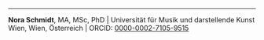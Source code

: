 ---
**Nora Schmidt**, MA, MSc, PhD | Universität für Musik und darstellende Kunst Wien, Wien, Österreich | ORCID: [0000-0002-7105-9515](https://orcid.org/0000-0002-7105-9515)
